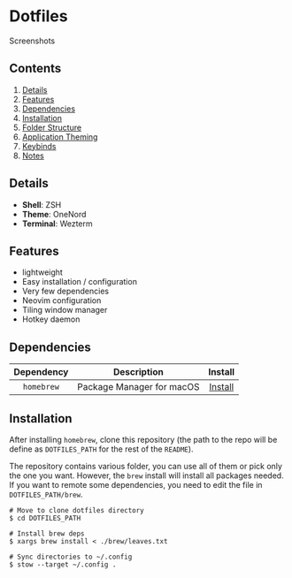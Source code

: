 # Dotfiles

Screenshots

## Contents ##
1. [Details](#details)
2. [Features](#features)
3. [Dependencies](#dependencies)
4. [Installation](#installation)
5. [Folder Structure](#folderStructure)
6. [Application Theming](#appTheming)
7. [Keybinds](#keybinds)
8. [Notes](#notes)

<a name="details"></a>
## Details ##
+ **Shell**: ZSH
+ **Theme**: OneNord
+ **Terminal**: Wezterm

<a name="features"></a>
## Features ##
+ lightweight
+ Easy installation / configuration
+ Very few dependencies
+ Neovim configuration
+ Tiling window manager
+ Hotkey daemon

<a name="dependencies"></a>
## Dependencies ##

|Dependency|Description|Install|
|:----------:|:-------------:|:---:|
|`homebrew`|Package Manager for macOS| [Install](https://brew.sh/)


## Installation

After installing `homebrew`, clone this repository (the path to the repo will be define as `DOTFILES_PATH` for the rest of the `README`).

The repository contains various folder, you can use all of them or pick only the one you want.
However, the `brew` install will install all packages needed. If you want to remote some dependencies, you need to edit the file in `DOTFILES_PATH/brew`.

```
# Move to clone dotfiles directory
$ cd DOTFILES_PATH

# Install brew deps
$ xargs brew install < ./brew/leaves.txt

# Sync directories to ~/.config
$ stow --target ~/.config .
```
